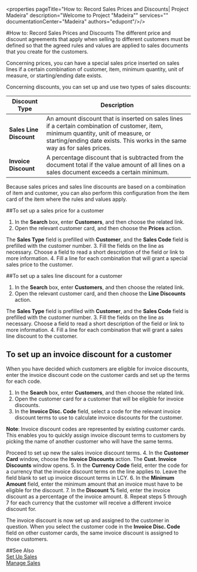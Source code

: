 <properties
                pageTitle="How to: Record Sales Prices and Discounts| Project Madeira" 
                description="Welcome to Project "Madeira"" 
                services="" 
                documentationCenter="Madeira"
                authors="edupont"/>/>

#How to: Record Sales Prices and Discounts 
The different price and discount agreements that apply when selling to different customers must be defined so that the agreed rules and values are applied to sales documents that you create for the customers.

Concerning prices, you can have a special sales price inserted on sales lines if a certain combination of customer, item, minimum quantity, unit of measure, or starting/ending date exists.

Concerning discounts, you can set up and use two types of sales discounts:

|Discount Type|Description|
|-|-|
|**Sales Line Discount**|An amount discount that is inserted on sales lines if a certain combination of customer, item, minimum quantity, unit of measure, or starting/ending date exists. This works in the same way as for sales prices.|
|**Invoice Discount**|A percentage discount that is subtracted from the document total if the value amount of all lines on a sales document exceeds a certain minimum.|

Because sales prices and sales line discounts are based on a combination of item and customer, you can also perform this configuration from the item card of the item where the rules and values apply.

##To set up a sales price for a customer
1. In the **Search** box, enter **Customers**, and then choose the related link.
2. Open the relevant customer card, and then choose the **Prices** action.

  The **Sales Type** field is prefilled with **Customer**, and the **Sales Code** field is prefilled with the customer number.
3. Fill the fields on the line as necessary. Choose a field to read a short description of the field or link to more information. 
4. Fill a line for each combination that will grant a special sales price to the customer.

##To set up a sales line discount for a customer
1. In the **Search** box, enter **Customers**, and then choose the related link.
2. Open the relevant customer card, and then choose the **Line Discounts** action.

  The **Sales Type** field is prefilled with **Customer**, and the **Sales Code** field is prefilled with the customer number.
3.  Fill the fields on the line as necessary. Choose a field to read a short description of the field or link to more information. 
4. Fill a line for each combination that will grant a sales line discount to the customer.

## To set up an invoice discount for a customer
When you have decided which customers are eligible for invoice discounts, enter the invoice discount code on the customer cards and set up the terms for each code.

1. In the **Search** box, enter **Customers**, and then choose the related link.
2. Open the customer card for a customer that will be eligible for invoice discounts.
3. In the **Invoice Disc. Code** field, select a code for the relevant invoice discount terms to use to calculate invoice discounts for the customer.

  **Note**: Invoice discount codes are represented by existing customer cards. This enables you to quickly assign invoice discount terms to customers by picking the name of another customer who will have the same terms.
  
  Proceed to set up new the sales invoice discount terms.
4. In the **Customer Card** window, choose the **Invoice Discounts** action. The **Cust. Invoice Discounts** window opens.
5. In the **Currency Code** field, enter the code for a currency that the invoice discount terms on the line applies to. Leave the field blank to set up invoice discount terms in LCY.
6. In the **Minimum Amount** field, enter the minimum amount that an invoice must have to be eligible for the discount.
7. In the **Discount %** field, enter the invoice discount as a percentage of the invoice amount.
8. Repeat steps 5 through 7 for each currency that the customer will receive a different invoice discount for.

The invoice discount is now set up and assigned to the customer in question. When you select the customer code in the **Invoice Disc. Code** field on other customer cards, the same invoice discount is assigned to those customers.

##See Also  
[Set Up Sales](sales-setup-sales.md)  
[Manage Sales](sales-manage-sales.md)